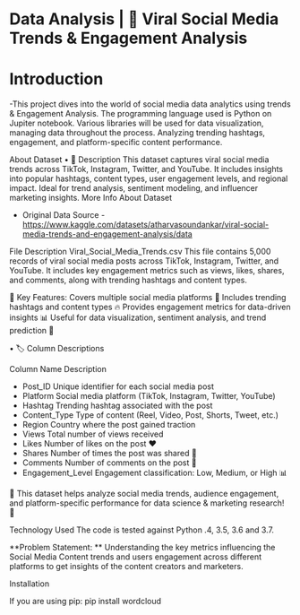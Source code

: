 # Data Analysis | 🚀 Viral Social Media Trends & Engagement Analysis
# Introduction

-This project dives into the world of social media data analytics using trends & Engagement Analysis. The programming language used is Python on Jupiter notebook. Various libraries will be used for data visualization, managing data throughout the process.
Analyzing trending hashtags, engagement, and platform-specific content performance.

About Dataset
•	📌 Description
This dataset captures viral social media trends across TikTok, Instagram, Twitter, and YouTube. It includes insights into popular hashtags, content types, user engagement levels, and regional impact. Ideal for trend analysis, sentiment modeling, and influencer marketing insights.
More Info About Dataset
-	Original Data Source - https://www.kaggle.com/datasets/atharvasoundankar/viral-social-media-trends-and-engagement-analysis/data

File Description
Viral_Social_Media_Trends.csv
This file contains 5,000 records of viral social media posts across TikTok, Instagram, Twitter, and YouTube. It includes key engagement metrics such as views, likes, shares, and comments, along with trending hashtags and content types.

🔹 Key Features:
   Covers multiple social media platforms 📱
   Includes trending hashtags and content types 🔥
   Provides engagement metrics for data-driven insights 📊
   Useful for data visualization, sentiment analysis, and trend prediction 🚀

•	🏷️ Column Descriptions

Column Name	       	Description
- Post_ID	         Unique identifier for each social media post
- Platform	        	Social media platform (TikTok, Instagram, Twitter, YouTube)
- Hashtag	         Trending hashtag associated with the post
- Content_Type	    	Type of content (Reel, Video, Post, Shorts, Tweet, etc.)
- Region	            Country where the post gained traction
- Views	            Total number of views received
- Likes	           	Number of likes on the post ❤️
- Shares	            Number of times the post was shared 🔄
- Comments	         Number of comments on the post 💬
- Engagement_Level	Engagement classification: Low, Medium, or High 📊

🔹 This dataset helps analyze social media trends, audience engagement, and platform-specific performance for data science & marketing research! 🚀

Technology Used
The code is tested against Python .4, 3.5, 3.6 and 3.7.


**Problem Statement: **
Understanding the key metrics influencing the Social Media Content trends and users engagement across different platforms to get insights of the content creators and marketers.


Installation

If you are using pip:
pip install wordcloud




